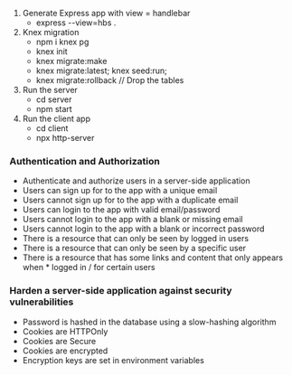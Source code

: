 1. Generate Express app with view = handlebar
    - express --view=hbs .
2. Knex migration
    - npm i knex pg
    - knex init
    - knex migrate:make <migration-name>
    - knex migrate:latest; knex seed:run;
    - knex migrate:rollback                     // Drop the tables
3. Run the server
    - cd server
    - npm start
4. Run the client app
    - cd client
    - npx http-server

### Authentication and Authorization
 * Authenticate and authorize users in a server-side application
 * Users can sign up for to the app with a unique email
 * Users cannot sign up for to the app with a duplicate email
 * Users can login to the app with valid email/password
 * Users cannot login to the app with a blank or missing email
 * Users cannot login to the app with a blank or incorrect password
 * There is a resource that can only be seen by logged in users
 * There is a resource that can only be seen by a specific user
 * There is a resource that has some links and content that only appears when * logged in / for certain users
### Harden a server-side application against security vulnerabilities
 * Password is hashed in the database using a slow-hashing algorithm
 * Cookies are HTTPOnly
 * Cookies are Secure
 * Cookies are encrypted
 * Encryption keys are set in environment variables

